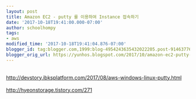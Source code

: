 ```yaml
---
layout: post
title: Amazon EC2 - putty 를 이용하여 Instance 접속하기
date: '2017-10-18T19:41:00.000-07:00'
author: schoolhompy
tags:
- aws
modified_time: '2017-10-18T19:41:04.876-07:00'
blogger_id: tag:blogger.com,1999:blog-4954243635432022205.post-9146377689196019900
blogger_orig_url: https://yunhos.blogspot.com/2017/10/amazon-ec2-putty-instance.html
---
```


<br />http://devstory.ibksplatform.com/2017/08/aws-windows-linux-putty.html<br /><br />http://hyeonstorage.tistory.com/271